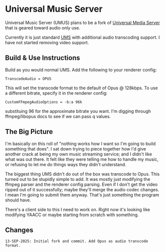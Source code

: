 # Universal Music Server

Universal Music Server (UMUS) plans to be a fork of [Universal Media Server](https://www.universalmediaserver.com/) that is geared toward audio only use. 

Currently it is just standard [UMS](https://github.com/UniversalMediaServer/UniversalMediaServer/) with additional audio transcoding support. I have not started removing video support.

## Build & Use Instructions

Build as you would normal UMS. Add the following to your renderer config:

`TranscodeAudio = OPUS`

This will set the transcode format to the default of Opus @ 128kbps. To use a different bitrate, specify it in the renderer config:

`CustomFFmpegAudioOptions = -b:a 96k`

substituing 96 for the approximate bitrate you want. I'm digging through ffmpeg/libopus docs to see if we can pass q values.

## The Big Picture

I'm basically on this roll of "nothing works how I want so I'm going to build something that does". I sat down trying to piece together how I'd give another crack at being my own music streaming service; and I didn't like what was out there. It felt like they were telling me how to handle my music, or refusing to let me do things ways they didn't understand. 

The biggest thing UMS didn't do out of the box was transcode to Opus. This turned out to be stupidly simple to add. It was mostly just modifying the ffmpeg parser and the renderer config parsing. Even if I don't get the video ripped out of it successfully; maybe they'll merge the audio codec changes. I mean I'm going to submit them anyway. That's just something the program should have.

There's a client side to this I need to work on. Right now it's looking like modifying YAACC or maybe starting from scratch with something.

## Changes
```
13-SEP-2025: Initial fork and commit. Add Opus as audio transcode format.
```
